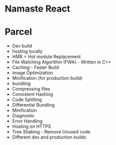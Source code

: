 # Namaste React 

# Parcel
- Dev build 
- hosting locally 
- HMR = Hot module Replacement 
- File Watching Algorithm (FWA) - Written in C++ 
- Caching - Faster Build 
- Image Optimization 
- Minification (for production build)
- bundling 
- Compressing files 
- Consistent Hashing 
- Code Splitting 
- Differential Bundling 
- Minification 
- Diagnostic 
- Error Handling 
- Hosting on HTTPS 
- Tree Shaking - Remove Unused code 
- Different dev and production builds 